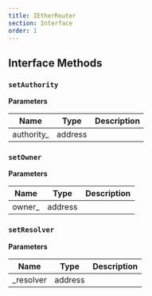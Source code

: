 ```yaml
---
title: IEtherRouter
section: Interface
order: 1
---
```


  

## Interface Methods



### `setAuthority`





**Parameters**


|Name|Type|Description|
|---|---|---|
|authority_|address|





### `setOwner`





**Parameters**


|Name|Type|Description|
|---|---|---|
|owner_|address|





### `setResolver`





**Parameters**


|Name|Type|Description|
|---|---|---|
|_resolver|address|